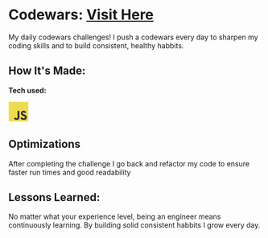 # Codewars: [Visit Here](https://www.codewars.com/users/taine.j/stats) 
My daily codewars challenges! I push a codewars every day to sharpen my coding skills and to build consistent, healthy habbits. 


## How It's Made:

**Tech used:** 

<img src="https://raw.githubusercontent.com/devicons/devicon/master/icons/javascript/javascript-original.svg" alt="javascript" width="40" height="40"/>


## Optimizations


After completing the challenge I go back and refactor my code to ensure faster run times and good readability 

## Lessons Learned:

No matter what your experience level, being an engineer means continuously learning. By building solid consistent habbits I grow every day. 




